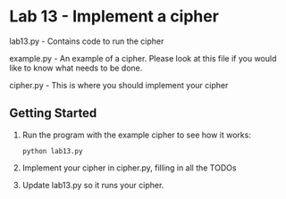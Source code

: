 # Lab 13 - Implement a cipher

lab13.py - Contains code to run the cipher

example.py - An example of a cipher. Please look at this file if you would like to know what needs to be done.

cipher.py - This is where you should implement your cipher


## Getting Started

1. Run the program with the example cipher to see how it works:

    `python lab13.py`

2. Implement your cipher in cipher.py, filling in all the TODOs

3. Update lab13.py so it runs your cipher.

